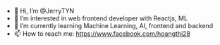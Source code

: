 - 👋 Hi, I’m @JerryTYN
- 👀 I’m interested in web frontend developer with Reactjs, ML
- 🌱 I’m currently learning Machine Learning, AI, frontend and backend
- 📫 How to reach me: https://www.facebook.com/hoangthi28


